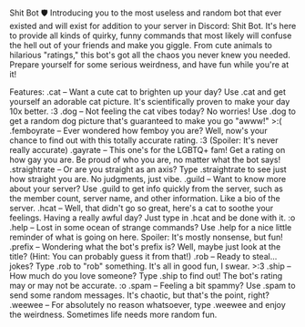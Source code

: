 Shit Bot 🛡️
Introducing you to the most useless and random bot that ever existed and will exist for addition to your server in Discord: Shit Bot. It's here to provide all kinds of quirky, funny commands that most likely will confuse the hell out of your friends and make you giggle. From cute animals to hilarious "ratings," this bot's got all the chaos you never knew you needed. Prepare yourself for some serious weirdness, and have fun while you're at it!

Features:
.cat – Want a cute cat to brighten up your day? Use .cat and get yourself an adorable cat picture. It's scientifically proven to make your day 10x better. :3
.dog – Not feeling the cat vibes today? No worries! Use .dog to get a random dog picture that's guaranteed to make you go "awww!" >:(
.femboyrate – Ever wondered how femboy you are? Well, now's your chance to find out with this totally accurate rating. :3 (Spoiler: It's never really accurate)
.gayrate – This one's for the LGBTQ+ fam! Get a rating on how gay you are. Be proud of who you are, no matter what the bot says!
.straightrate – Or are you straight as an axis? Type .straightrate to see just how straight you are. No judgments, just vibe.
.guild – Want to know more about your server? Use .guild to get info quickly from the server, such as the member count, server name, and other information. Like a bio of the server.
.hcat – Well, that didn't go so great, here's a cat to soothe your feelings. Having a really awful day? Just type in .hcat and be done with it. :o
.help – Lost in some ocean of strange commands? Use .help for a nice little reminder of what is going on here. Spoiler: It's mostly nonsense, but fun!
.prefix – Wondering what the bot's prefix is? Well, maybe just look at the title? (Hint: You can probably guess it from that!)
.rob – Ready to steal... jokes? Type .rob to "rob" something. It's all in good fun, I swear. >:3
.ship – How much do you love someone? Type .ship to find out! The bot's rating may or may not be accurate. :o
.spam – Feeling a bit spammy? Use .spam to send some random messages. It's chaotic, but that's the point, right?
.weewee – For absolutely no reason whatsoever, type .weewee and enjoy the weirdness. Sometimes life needs more random fun.
